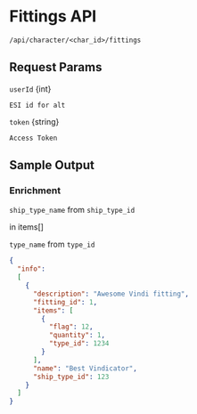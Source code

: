 # Fittings API

`/api/character/<char_id>/fittings`

## Request Params

`userId` {int}

    ESI id for alt

`token` {string}

    Access Token

## Sample Output

### Enrichment

`ship_type_name` from `ship_type_id`

in items[]

`type_name` from `type_id`

```json
{
  "info":
  [
    {
      "description": "Awesome Vindi fitting",
      "fitting_id": 1,
      "items": [
        {
          "flag": 12,
          "quantity": 1,
          "type_id": 1234
        }
      ],
      "name": "Best Vindicator",
      "ship_type_id": 123
    }
  ]
}
```